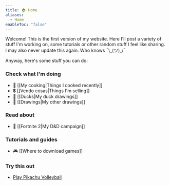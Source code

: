 ```yaml
---
title: 🏠 Home
aliases:
  - Home
enableToc: "false"
---
```

Welcome! This is the first version of my website. Here I'll post a variety of stuff I'm working on, some tutorials or other random stuff I feel like sharing. I may also never update this again. Who knows ¯\\\_(ツ)\_/¯

Anyway, here's some stuff you can do:
### Check what I'm doing
- 🍳 [[My cooking|Things I cooked recently]]
- 💲 [[Vendo cosas|Things I'm selling]]
- 🦆 [[Ducks|My duck drawings]] 
- 🎨 [[Drawings|My other drawings]] 
### Read about
- 🎲 [[Fortnite 2|My D&D campaign]] 
### Tutorials and guides
- 🎮 [[Where to download games]] 
### Try this out
- [Play Pikachu Volleyball](https://gorisanson.github.io/pikachu-volleyball/en/)

